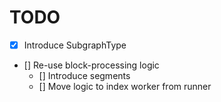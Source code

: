 # TODO

- [x] Introduce SubgraphType
- [] Re-use block-processing logic
	- [] Introduce segments
	- [] Move logic to index worker from runner
